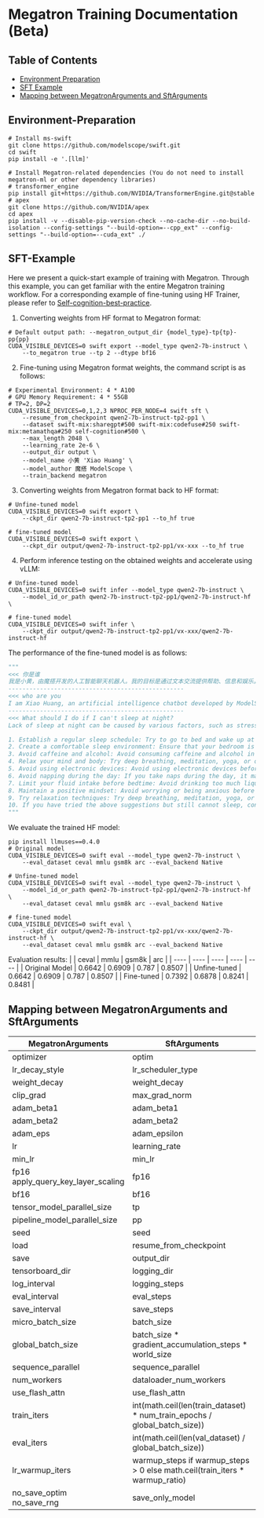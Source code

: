 # Megatron Training Documentation (Beta)

## Table of Contents
- [Environment Preparation](#Environment-Preparation)
- [SFT Example](#SFT-Example)
- [Mapping between MegatronArguments and SftArguments](#Mapping-between-MegatronArguments-and-SftArguments)


## Environment-Preparation

```shell
# Install ms-swift
git clone https://github.com/modelscope/swift.git
cd swift
pip install -e '.[llm]'

# Install Megatron-related dependencies (You do not need to install megatron-ml or other dependency libraries)
# transformer_engine
pip install git+https://github.com/NVIDIA/TransformerEngine.git@stable
# apex
git clone https://github.com/NVIDIA/apex
cd apex
pip install -v --disable-pip-version-check --no-cache-dir --no-build-isolation --config-settings "--build-option=--cpp_ext" --config-settings "--build-option=--cuda_ext" ./
```


## SFT-Example
Here we present a quick-start example of training with Megatron. Through this example, you can get familiar with the entire Megatron training workflow. For a corresponding example of fine-tuning using HF Trainer, please refer to [Self-cognition-best-practice](Self-cognition-best-practice.md).

1. Converting weights from HF format to Megatron format:
```shell
# Default output path: --megatron_output_dir {model_type}-tp{tp}-pp{pp}
CUDA_VISIBLE_DEVICES=0 swift export --model_type qwen2-7b-instruct \
    --to_megatron true --tp 2 --dtype bf16
```

2. Fine-tuning using Megatron format weights, the command script is as follows:
```shell
# Experimental Environment: 4 * A100
# GPU Memory Requirement: 4 * 55GB
# TP=2, DP=2
CUDA_VISIBLE_DEVICES=0,1,2,3 NPROC_PER_NODE=4 swift sft \
    --resume_from_checkpoint qwen2-7b-instruct-tp2-pp1 \
    --dataset swift-mix:sharegpt#500 swift-mix:codefuse#250 swift-mix:metamathqa#250 self-cognition#500 \
    --max_length 2048 \
    --learning_rate 2e-6 \
    --output_dir output \
    --model_name 小黄 'Xiao Huang' \
    --model_author 魔搭 ModelScope \
    --train_backend megatron
```

3. Converting weights from Megatron format back to HF format:
```shell
# Unfine-tuned model
CUDA_VISIBLE_DEVICES=0 swift export \
    --ckpt_dir qwen2-7b-instruct-tp2-pp1 --to_hf true

# fine-tuned model
CUDA_VISIBLE_DEVICES=0 swift export \
    --ckpt_dir output/qwen2-7b-instruct-tp2-pp1/vx-xxx --to_hf true
```

4. Perform inference testing on the obtained weights and accelerate using vLLM:
```shell
# Unfine-tuned model
CUDA_VISIBLE_DEVICES=0 swift infer --model_type qwen2-7b-instruct \
    --model_id_or_path qwen2-7b-instruct-tp2-pp1/qwen2-7b-instruct-hf \

# fine-tuned model
CUDA_VISIBLE_DEVICES=0 swift infer \
    --ckpt_dir output/qwen2-7b-instruct-tp2-pp1/vx-xxx/qwen2-7b-instruct-hf
```

The performance of the fine-tuned model is as follows:
```python
"""
<<< 你是谁
我是小黄，由魔搭开发的人工智能聊天机器人。我的目标是通过文本交流提供帮助、信息和娱乐。如果您有任何问题或需要帮助，请随时向我提问。
--------------------------------------------------
<<< who are you
I am Xiao Huang, an artificial intelligence chatbot developed by ModelScope. My purpose is to provide assistance, information, and entertainment through text communication. If you have any questions or need help, please feel free to ask me at any time.
--------------------------------------------------
<<< What should I do if I can't sleep at night?
Lack of sleep at night can be caused by various factors, such as stress, anxiety, irregular sleep patterns, caffeine or alcohol consumption, or an uncomfortable sleep environment. Here are some suggestions that may help improve your sleep quality:

1. Establish a regular sleep schedule: Try to go to bed and wake up at the same time every day, even on weekends. This helps adjust your body clock and improve your sleep quality.
2. Create a comfortable sleep environment: Ensure that your bedroom is quiet, dark, and cool, and that your bed is comfortable. Use blackout curtains, earplugs, or white noise machines to create a more comfortable sleep environment.
3. Avoid caffeine and alcohol: Avoid consuming caffeine and alcohol in the hours leading up to bedtime, as they can affect your sleep quality.
4. Relax your mind and body: Try deep breathing, meditation, yoga, or other relaxation techniques to help you relax and prepare for sleep.
5. Avoid using electronic devices: Avoid using electronic devices before bedtime, as the blue light emitted by screens can affect your sleep quality.
6. Avoid napping during the day: If you take naps during the day, it may affect your sleep quality at night. Try to avoid napping for several hours before bedtime.
7. Limit your fluid intake before bedtime: Avoid drinking too much liquid before bedtime to reduce the number of times you need to get up to use the bathroom.
8. Maintain a positive mindset: Avoid worrying or being anxious before bedtime, as this can affect your sleep quality. Try to think positively about the next day.
9. Try relaxation techniques: Try deep breathing, meditation, yoga, or other relaxation techniques to help you relax and prepare for sleep.
10. If you have tried the above suggestions but still cannot sleep, consider consulting a doctor or sleep expert for more advice.
"""
```

We evaluate the trained HF model:
```shell
pip install llmuses==0.4.0
# Original model
CUDA_VISIBLE_DEVICES=0 swift eval --model_type qwen2-7b-instruct \
    --eval_dataset ceval mmlu gsm8k arc --eval_backend Native

# Unfine-tuned model
CUDA_VISIBLE_DEVICES=0 swift eval --model_type qwen2-7b-instruct \
    --model_id_or_path qwen2-7b-instruct-tp2-pp1/qwen2-7b-instruct-hf \
    --eval_dataset ceval mmlu gsm8k arc --eval_backend Native

# fine-tuned model
CUDA_VISIBLE_DEVICES=0 swift eval \
    --ckpt_dir output/qwen2-7b-instruct-tp2-pp1/vx-xxx/qwen2-7b-instruct-hf \
    --eval_dataset ceval mmlu gsm8k arc --eval_backend Native
```


Evaluation results:
|     |  ceval    | mmlu   | gsm8k    | arc   |
| ---- | ---- | ---- | ---- | ---- |
|  Original Model  |    0.6642  |  0.6909    |    0.787  |  0.8507    |
|  Unfine-tuned  |    0.6642  |  0.6909    |    0.787  |  0.8507    |
|  Fine-tuned  |   0.7392   |    0.6878  |  0.8241    |    0.8481  |


## Mapping between MegatronArguments and SftArguments
|  MegatronArguments    |  SftArguments |
| ---- | ---- |
|   optimizer   | optim |
|   lr_decay_style   | lr_scheduler_type |
|  weight_decay  | weight_decay |
| clip_grad   |  max_grad_norm |
|   adam_beta1 | adam_beta1 |
|  adam_beta2  | adam_beta2 |
| adam_eps  | adam_epsilon |
|  lr  | learning_rate |
|  min_lr  | min_lr |
|   fp16<br> apply_query_key_layer_scaling | fp16 |
|  bf16  | bf16 |
|  tensor_model_parallel_size  | tp |
|  pipeline_model_parallel_size  | pp |
|  seed  | seed |
|  load  | resume_from_checkpoint |
|  save  | output_dir |
|  tensorboard_dir  | logging_dir |
|  log_interval  | logging_steps |
|  eval_interval  | eval_steps |
|  save_interval  | save_steps |
|  micro_batch_size  | batch_size |
|  global_batch_size  | batch_size * gradient_accumulation_steps * world_size |
|  sequence_parallel  | sequence_parallel |
|  num_workers  | dataloader_num_workers |
|  use_flash_attn  | use_flash_attn |
|  train_iters  | int(math.ceil(len(train_dataset) * num_train_epochs / global_batch_size)) |
|  eval_iters  | int(math.ceil(len(val_dataset) / global_batch_size)) |
|  lr_warmup_iters  |  warmup_steps if warmup_steps > 0 else math.ceil(train_iters * warmup_ratio) |
|  no_save_optim<br>no_save_rng  | save_only_model |

